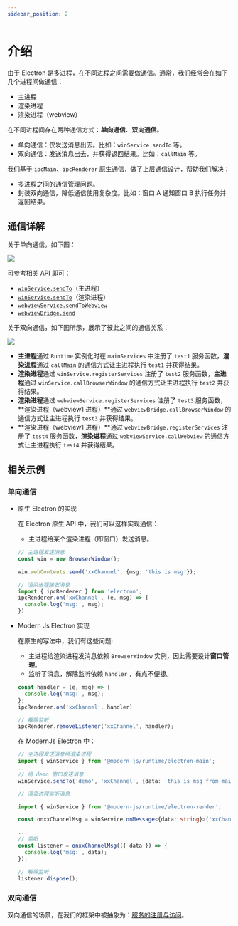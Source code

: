 ```yaml
---
sidebar_position: 2
---
```

# 介绍
由于 Electron 是多进程，在不同进程之间需要做通信。通常，我们经常会在如下几个进程间做通信：
- 主进程
- 渲染进程
- 渲染进程（webview）

在不同进程间存在两种通信方式：**单向通信**、**双向通信**。
- 单向通信：仅发送消息出去。比如：`winService.sendTo` 等。
- 双向通信：发送消息出去，并获得返回结果。比如：`callMain` 等。

我们基于 `ipcMain`、`ipcRenderer` 原生通信，做了上层通信设计，帮助我们解决：
- 多进程之间的通信管理问题。
- 封装双向通信，降低通信使用复杂度。比如：窗口 A 通知窗口 B 执行任务并返回结果。
## 通信详解

关于单向通信，如下图：

![](/img/electron/ipc2.png)

可参考相关 API 即可：
- [`winService.sendTo`](/docs/apis/runtime/electron/main-process/win-service#sendto)（主进程）
- [`winService.sendTo`](/docs/apis/runtime/electron/render-process/win-service#sendto)（渲染进程）
- [`webviewService.sendToWebview`](/docs/apis/runtime/electron/render-process/webview-service#sendtowebview)
- [`webviewBridge.send`](/docs/apis/runtime/electron/webview-process/index#send)


关于双向通信，如下图所示，展示了彼此之间的通信关系：

![](/img/electron/ipc.png)


- **主进程**通过  `Runtime` 实例化时在 `mainServices` 中注册了 `test1` 服务函数，**渲染进程**通过  `callMain` 的通信方式让主进程执行 `test1` 并获得结果。
- **渲染进程**通过 `winService.registerServices` 注册了 `test2` 服务函数，**主进程**通过 `winService.callBrowserWindow` 的通信方式让主进程执行 `test2` 并获得结果。
- **渲染进程**通过 `webviewService.registerServices` 注册了 `test3` 服务函数，**渲染进程（webview1 进程）**通过 `webviewBridge.callBrowserWindow` 的通信方式让主进程执行 `test3` 并获得结果。
- **渲染进程（webview1 进程）**通过 `webviewBridge.registerServices` 注册了 `test4` 服务函数，**渲染进程**通过 `webviewService.callWebview` 的通信方式让主进程执行 `test4` 并获得结果。

## 相关示例
### 单向通信

- 原生 Electron 的实现

  在 Electron 原生 API 中，我们可以这样实现通信：

  - 主进程给某个渲染进程（即窗口）发送消息。

  ```typescript title="主进程"
  // 主进程发送消息
  const win = new BrowserWindow();

  win.webContents.send('xxChannel', {msg: 'this is msg'});
  ```

  ```typescript title="渲染进程"
  // 渲染进程接收消息
  import { ipcRenderer } from 'electron';
  ipcRenderer.on('xxChannel', (e, msg) => {
    console.log('msg:', msg);
  })
  ```

- Modern Js Electron 实现

  在原生的写法中，我们有这些问题:

  - 主进程给渲染进程发消息依赖 `BrowserWindow` 实例，因此需要设计**窗口管理**。
  - 监听了消息，解除监听依赖 `handler` ，有点不便捷。

  ```typescript title="渲染进程"
  const handler = (e, msg) => {
    console.log('msg:', msg);
  };
  ipcRenderer.on('xxChannel', handler)

  // 解除监听
  ipcRenderer.removeListener('xxChannel', handler);
  ```
  在 ModernJs Electron 中：

  ```typescript title="主进程"
  // 主进程发送消息给渲染进程
  import { winService } from '@modern-js/runtime/electron-main';
  ...
  // 给 demo 窗口发送消息
  winService.sendTo('demo', 'xxChannel', {data: 'this is msg from main'});
  ```

  ```typescript title="渲染进程"
  // 渲染进程监听消息

  import { winService } from '@modern-js/runtime/electron-render';

  const onxxChannelMsg = winService.onMessage<{data: string}>('xxChannel');

  ...
  // 监听
  const listener = onxxChannelMsg(({ data }) => {
    console.log('msg:', data);
  });

  // 解除监听
  listener.dispose();
  ```

### 双向通信
双向通信的场景，在我们的框架中被抽象为：[服务的注册与访问](/docs/guides/features/electron/ipc/regist-services/index)。
